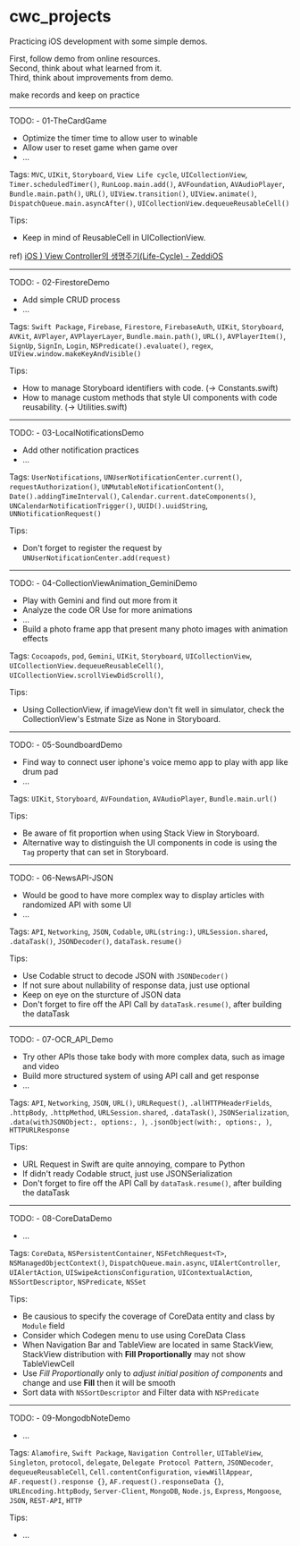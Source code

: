 # cwc_projects

Practicing iOS development with some simple demos.  
   
First, follow demo from online resources.   
Second, think about what learned from it.   
Third, think about improvements from demo.   
   
make records and keep on practice

---

TODO: - 01-TheCardGame
- Optimize the timer time to allow user to winable
- Allow user to reset game when game over
- ...

Tags: `MVC`, `UIKit`, `Storyboard`, `View Life cycle`, `UICollectionView`, `Timer.scheduledTimer()`, `RunLoop.main.add()`, `AVFoundation`, `AVAudioPlayer`, `Bundle.main.path()`, `URL()`, `UIView.transition()`, `UIView.animate()`, `DispatchQueue.main.asyncAfter()`, `UICollectionView.dequeueReusableCell()`

Tips:
- Keep in mind of ReusableCell in UICollectionView.

ref) [iOS ) View Controller의 생명주기(Life-Cycle) - ZeddiOS](https://zeddios.tistory.com/43)

---

TODO: - 02-FirestoreDemo
- Add simple CRUD process
- ...

Tags: `Swift Package`, `Firebase`, `Firestore`, `FirebaseAuth`, `UIKit`, `Storyboard`, `AVKit`, `AVPlayer`, `AVPlayerLayer`, `Bundle.main.path()`, `URL()`, `AVPlayerItem()`, `SignUp`, `SignIn`, `Login`, `NSPredicate().evaluate()`, `regex`, `UIView.window.makeKeyAndVisible()`

Tips:
- How to manage Storyboard identifiers with code. (-> Constants.swift)
- How to manage custom methods that style UI components with code reusability. (-> Utilities.swift)

---

TODO: - 03-LocalNotificationsDemo
- Add other notification practices
- ...

Tags: `UserNotifications`, `UNUserNotificationCenter.current()`, `requestAuthorization()`, `UNMutableNotificationContent()`, `Date().addingTimeInterval()`, `Calendar.current.dateComponents()`, `UNCalendarNotificationTrigger()`, `UUID().uuidString`, `UNNotificationRequest()`

Tips:
- Don't forget to register the request by `UNUserNotificationCenter.add(request)`

---

TODO: - 04-CollectionViewAnimation_GeminiDemo
- Play with Gemini and find out more from it
- Analyze the code OR Use for more animations
- ...
- Build a photo frame app that present many photo images with animation effects

Tags: `Cocoapods`, `pod`, `Gemini`, `UIKit`, `Storyboard`, `UICollectionView`, `UICollectionView.dequeueReusableCell()`, `UICollectionView.scrollViewDidScroll()`, 

Tips:
- Using CollectionView, if imageView don't fit well in simulator, check the CollectionView's Estmate Size as None in Storyboard.

---

TODO: - 05-SoundboardDemo
- Find way to connect user iphone's voice memo app to play with app like drum pad
- ...

Tags: `UIKit`, `Storyboard`, `AVFoundation`, `AVAudioPlayer`, `Bundle.main.url()`

Tips:
- Be aware of fit proportion when using Stack View in Storyboard.
- Alternative way to distinguish the UI components in code is using the `Tag` property that can set in Storyboard.

---

TODO: - 06-NewsAPI-JSON
- Would be good to have more complex way to display articles with randomized API with some UI
- ...

Tags: `API`, `Networking`, `JSON`, `Codable`, `URL(string:)`, `URLSession.shared`, `.dataTask()`, `JSONDecoder()`, `dataTask.resume()`

Tips:
- Use Codable struct to decode JSON with `JSONDecoder()`
- If not sure about nullability of response data, just use optional
- Keep on eye on the sturcture of JSON data 
- Don't forget to fire off the API Call by `dataTask.resume()`, after building the dataTask 

---

TODO: - 07-OCR_API_Demo
- Try other APIs those take body with more complex data, such as image and video
- Build more structured system of using API call and get response
- ...

Tags: `API`, `Networking`, `JSON`, `URL()`, `URLRequest()`, `.allHTTPHeaderFields`, `.httpBody`, `.httpMethod`, `URLSession.shared`, `.dataTask()`, `JSONSerialization`, `.data(withJSONObject:, options:, )`, `.jsonObject(with:, options:, )`, `HTTPURLResponse`

Tips:
- URL Request in Swift are quite annoying, compare to Python
- If didn't ready Codable struct, just use JSONSerialization
- Don't forget to fire off the API Call by `dataTask.resume()`, after building the dataTask 

---

TODO: - 08-CoreDataDemo
- ...

Tags: `CoreData`, `NSPersistentContainer`, `NSFetchRequest<T>`, `NSManagedObjectContext()`, `DispatchQueue.main.async`, `UIAlertController`, `UIAlertAction`, `UISwipeActionsConfiguration`, `UIContextualAction`, `NSSortDescriptor`, `NSPredicate`, `NSSet`

Tips:
- Be causious to specify the coverage of CoreData entity and class by `Module` field
- Consider which Codegen menu to use using CoreData Class 
- When Navigation Bar and TableView are located in same StackView, StackView distribution with **Fill Proportionally** may not show TableViewCell
- Use *Fill Proportionally* only to *adjust initial position of components* and change and use **Fill** then it will be smooth
- Sort data with `NSSortDescriptor` and Filter data with `NSPredicate`

---

TODO: - 09-MongodbNoteDemo
- ...

Tags: `Alamofire`, `Swift Package`, `Navigation Controller`, `UITableView`, `Singleton`, `protocol`, `delegate`, `Delegate Protocol Pattern`, `JSONDecoder`, `dequeueReusableCell`, `Cell.contentConfiguration`, `viewWillAppear`, `AF.request().response {}`, `AF.request().responseData {}`, `URLEncoding.httpBody`, `Server-Client`, `MongoDB`, `Node.js`, `Express`, `Mongoose`, `JSON`, `REST-API`, `HTTP`

Tips:
- ...
